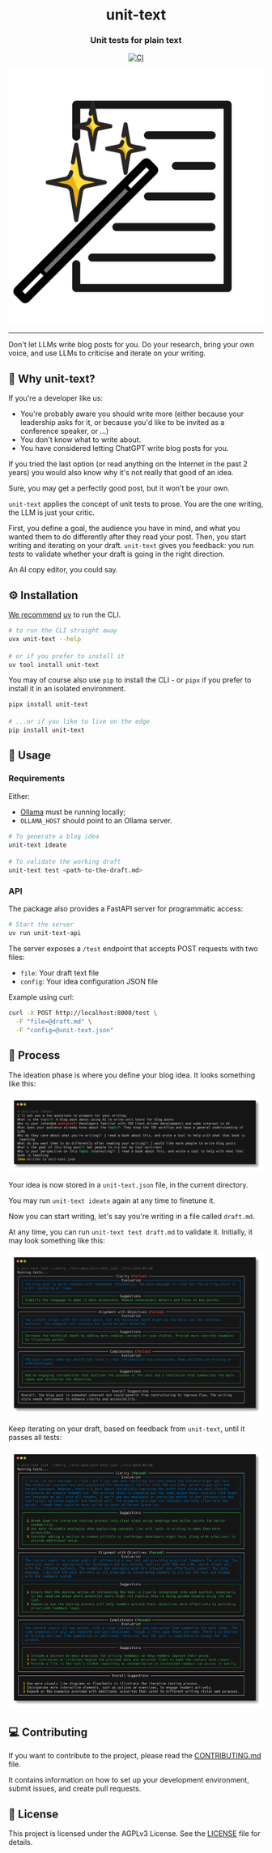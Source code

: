 <h1 align="center">unit-text</h1>
<h3 align="center">Unit tests for plain text</h3>

<p align="center">
    <a  href="https://pypi.org/project/unit-text/">
        <img alt="CI" src="https://img.shields.io/pypi/v/unit-text.svg?style=flat-round&logo=pypi&logoColor=white">
    </a>
</p>

<div align="center">

![unit-text logo](./docs/img/logo.png)

</div>

---

Don't let LLMs write blog posts for you. Do your research, bring your own voice,
and use LLMs to criticise and iterate on your writing.

## 🤌 Why unit-text?

If you're a developer like us:

- You're probably aware you should write more (either because your leadership asks for it,
  or because you'd like to be invited as a conference speaker, or <insert your own reason here>...)
- You don't know what to write about.
- You have considered letting ChatGPT write blog posts for you.

If you tried the last option (or read anything on the Internet in the past 2 years)
you would also know why it's not really that good of an idea.

Sure, you may get a perfectly good post, but it won't be your own.

`unit-text` applies the concept of unit tests to prose. You are the one writing, the LLM is just your critic.

First, you define a goal, the audience you have in mind,
and what you wanted them to do differently after they read your post.
Then, you start writing and iterating on your draft. `unit-text` gives you feedback: you run _tests_
to validate whether your draft is going in the right direction.

An AI copy editor, you could say.

## ⚙️ Installation

[We recommend](https://sealambda.com/blog/hygienic-python-in-2025) [uv](https://github.com/astral-sh/uv) to run the CLI.

```bash
# to run the CLI straight away
uvx unit-text --help

# or if you prefer to install it
uv tool install unit-text
```

You may of course also use `pip` to install the CLI - or `pipx` if you prefer to install it in an isolated environment.

```bash
pipx install unit-text

# ...or if you like to live on the edge
pip install unit-text
```

## 🔨 Usage

### Requirements

Either:

- [Ollama](https://ollama.com) must be running locally;
- `OLLAMA_HOST` should point to an Ollama server.

```bash
# To generate a blog idea
unit-text ideate

# To validate the working draft
unit-text test <path-to-the-draft.md>
```

### API

The package also provides a FastAPI server for programmatic access:

```bash
# Start the server
uv run unit-text-api
```

The server exposes a `/test` endpoint that accepts POST requests with two files:

- `file`: Your draft text file
- `config`: Your idea configuration JSON file

Example using curl:

```bash
curl -X POST http://localhost:8000/test \
  -F "file=@draft.md" \
  -F "config=@unit-text.json"
```

## 📝 Process

The ideation phase is where you define your blog idea. It looks something like this:

![Showing an example blog idea](./docs/img/example/ideate.png)

Your idea is now stored in a `unit-text.json` file, in the current directory.

You may run `unit-text ideate` again at any time to finetune it.

Now you can start writing, let's say you're writing in a file called `draft.md`.

At any time, you can run `unit-text test draft.md` to validate it.
Initially, it may look something like this:

![Showing a failing test execution](./docs/img/example/01.png)

Keep iterating on your draft, based on feedback from `unit-text`, until it passes all tests:

![Showing a passing test execution](./docs/img/example/03.png)

## 💻 Contributing

If you want to contribute to the project, please read the [CONTRIBUTING.md](./CONTRIBUTING.md) file.

It contains information on how to set up your development environment, submit issues, and create pull requests.

## 📜 License

This project is licensed under the AGPLv3 License. See the [LICENSE](LICENSE) file for details.
